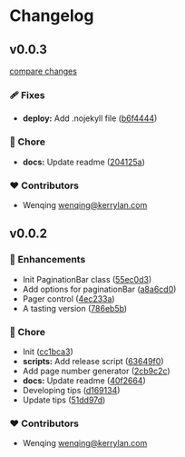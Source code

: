 # Changelog


## v0.0.3

[compare changes](https://github.com/paginationbar/paginationbar/compare/v0.0.2...v0.0.3)

### 🩹 Fixes

- **deploy:** Add .nojekyll file ([b6f4444](https://github.com/paginationbar/paginationbar/commit/b6f4444))

### 🏡 Chore

- **docs:** Update readme ([204125a](https://github.com/paginationbar/paginationbar/commit/204125a))

### ❤️  Contributors

- Wenqing <wenqing@kerrylan.com>

## v0.0.2


### 🚀 Enhancements

- Init PaginationBar class ([55ec0d3](https://github.com/paginationbar/paginationbar/commit/55ec0d3))
- Add options for paginationBar ([a8a6cd0](https://github.com/paginationbar/paginationbar/commit/a8a6cd0))
- Pager control ([4ec233a](https://github.com/paginationbar/paginationbar/commit/4ec233a))
- A tasting version ([786eb5b](https://github.com/paginationbar/paginationbar/commit/786eb5b))

### 🏡 Chore

- Init ([cc1bca3](https://github.com/paginationbar/paginationbar/commit/cc1bca3))
- **scripts:** Add release script ([63649f0](https://github.com/paginationbar/paginationbar/commit/63649f0))
- Add page number generator ([2cb9c2c](https://github.com/paginationbar/paginationbar/commit/2cb9c2c))
- **docs:** Update readme ([40f2664](https://github.com/paginationbar/paginationbar/commit/40f2664))
- Developing tips ([d169134](https://github.com/paginationbar/paginationbar/commit/d169134))
- Update tips ([51dd97d](https://github.com/paginationbar/paginationbar/commit/51dd97d))

### ❤️  Contributors

- Wenqing <wenqing@kerrylan.com>

